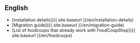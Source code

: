 ## English

* [Installation details]({{ site.baseurl }}/en/installation-details)
* [Migration guide]({{ site.baseurl }}/en/migration-guide)
* [List of foodcoops that already work with FoodCoopShop]({{ site.baseurl }}/en/foodcoops)
